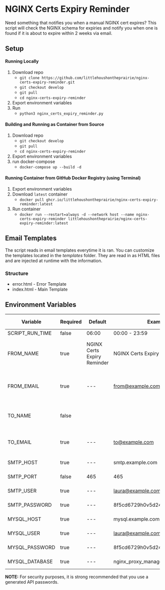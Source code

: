 # NGINX Certs Expiry Reminder

Need something that notifies you when a manual NGINX cert expires? This script will check the NGINX schema for expiries and notify you when one is found if it is about to expire within 2 weeks via email.

## Setup

#### Running Locally
1. Download repo
    - `git clone https://github.com/littlehoushontheprairie/nginx-certs-expiry-reminder.git`
    - `git checkout develop`
    - `git pull`
    - `cd nginx-certs-expiry-reminder`
2. Export environment variables
3. Run
    - `python3 nginx_certs_expiry_reminder.py`

#### Building and Running as Container from Source

1. Download repo
    - `git checkout develop`
    - `git pull`
    - `cd nginx-certs-expiry-reminder`
2. Export environment variables
3. run docker-compose
    - `docker-compose up --build -d`

#### Running Container from GitHub Docker Registry (using Terminal)

1. Export environment variables
2. Download `latest` container
    - `docker pull ghcr.io/littlehoushontheprairie/nginx-certs-expiry-reminder:latest`
3. Run container
    - `docker run --restart=always -d --network host --name nginx-certs-expiry-reminder littlehoushontheprairie/nginx-certs-expiry-reminder:latest`

## Email Templates

The script reads in email templates everytime it is ran. You can customize the templates located in the _templates_ folder. They are read in as HTML files and are injected at runtime with the information.

### Structure

-   error.html - Error Template
-   index.html - Main Template

## Environment Variables

| Variable        | Required | Default                     | Example                        | Needed by                     |
| --------------- | -------- | --------------------------- | ------------------------------ | ----------------------------- |
| SCRIPT_RUN_TIME | false    | 06:00                       | 00:00 - 23:59                  | Scheduler                     |
| FROM_NAME       | true     | NGINX Certs Expiry Reminder | NGINX Certs Expiry Reminder    | SMTP Server (send email from) |
| FROM_EMAIL      | true     | ---                         | from@example.com               | SMTP Server (send email from) |
| TO_NAME         | false    |                             |                                | SMTP Server (send email to)   |
| TO_EMAIL        | true     | ---                         | to@example.com                 | SMTP Server (send email to)   |
| SMTP_HOST       | true     | ---                         | smtp.example.com               | SMTP Server                   |
| SMTP_PORT       | false    | 465                         | 465                            | SMTP Server                   |
| SMTP_USER       | true     | ---                         | laura@example.com              | SMTP Server                   |
| SMTP_PASSWORD   | true     | ---                         | 8f5cd6729h0v5d247vc190ddcs4l2a | SMTP Server                   |
| MYSQL_HOST      | true     | ---                         | mysql.example.com              | MySQL Server                  |
| MYSQL_USER      | true     | ---                         | laura@example.com              | MySQL Server                  |
| MYSQL_PASSWORD  | true     | ---                         | 8f5cd6729h0v5d247vc190ddcs4l2a | MySQL Server                  |
| MYSQL_DATABASE  | true     | ---                         | nginx_proxy_manager            | MySQL Server                  |

**NOTE:** For security purposes, it is strong recommended that you use a generated API passwords.
